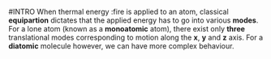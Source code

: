 #INTRO
When thermal energy :fire is applied to an atom, classical **equipartion** dictates that the applied energy has to go into various **modes**.
For a lone atom (known as a **monoatomic** atom), there exist only __three__ translational modes corresponding to motion along the **x**, **y** and **z** axis. For a **diatomic** molecule however, we can have more complex behaviour.  

